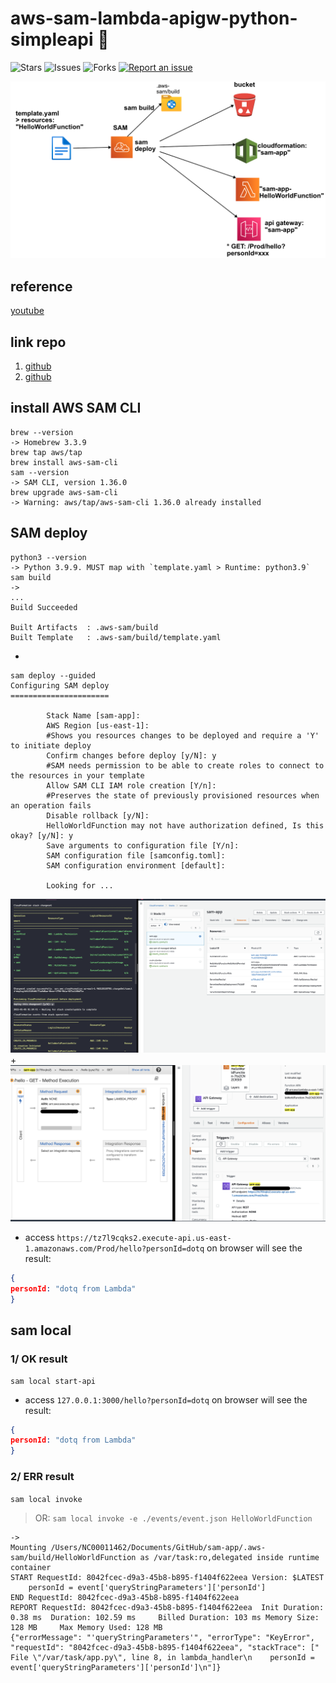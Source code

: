 # aws-sam-lambda-apigw-python-simpleapi 🐳

![Stars](https://img.shields.io/github/stars/tquangdo/aws-sam-lambda-apigw-python-simpleapi?color=f05340)
![Issues](https://img.shields.io/github/issues/tquangdo/aws-sam-lambda-apigw-python-simpleapi?color=f05340)
![Forks](https://img.shields.io/github/forks/tquangdo/aws-sam-lambda-apigw-python-simpleapi?color=f05340)
[![Report an issue](https://img.shields.io/badge/Support-Issues-green)](https://github.com/tquangdo/aws-sam-lambda-apigw-python-simpleapi/issues/new)

![overview](screenshots/overview.png)

## reference
[youtube](https://www.youtube.com/watch?v=MipjLaTp5nA)

## link repo
1. [github](https://github.com/tquangdo/aws-python-sls-lambda-apigw-simple-json)
2. [github](https://github.com/tquangdo/aws-sam-lambda-apigw-nodejs-localcmd)

## install AWS SAM CLI
```shell
brew --version
-> Homebrew 3.3.9
brew tap aws/tap
brew install aws-sam-cli
sam --version
-> SAM CLI, version 1.36.0
brew upgrade aws-sam-cli
-> Warning: aws/tap/aws-sam-cli 1.36.0 already installed
```

## SAM deploy
```shell
python3 --version
-> Python 3.9.9. MUST map with `template.yaml > Runtime: python3.9`
sam build         
-> 
...
Build Succeeded

Built Artifacts  : .aws-sam/build
Built Template   : .aws-sam/build/template.yaml
```
+
```shell
sam deploy --guided
Configuring SAM deploy
======================

        Stack Name [sam-app]: 
        AWS Region [us-east-1]: 
        #Shows you resources changes to be deployed and require a 'Y' to initiate deploy
        Confirm changes before deploy [y/N]: y
        #SAM needs permission to be able to create roles to connect to the resources in your template
        Allow SAM CLI IAM role creation [Y/n]: 
        #Preserves the state of previously provisioned resources when an operation fails
        Disable rollback [y/N]: 
        HelloWorldFunction may not have authorization defined, Is this okay? [y/N]: y
        Save arguments to configuration file [Y/n]: 
        SAM configuration file [samconfig.toml]: 
        SAM configuration environment [default]: 

        Looking for ...
```
![deploysam](screenshots/deploysam.png)
+
![awsservices](screenshots/awsservices.png)
+ access `https://tz7l9cqks2.execute-api.us-east-1.amazonaws.com/Prod/hello?personId=dotq` on browser will see the result:
```json
{
personId: "dotq from Lambda"
}
```

## sam local
### 1/ OK result
```shell
sam local start-api
```
+ access `127.0.0.1:3000/hello?personId=dotq` on browser will see the result:
```json
{
personId: "dotq from Lambda"
}
```
### 2/ ERR result
`sam local invoke`
> OR: `sam local invoke -e ./events/event.json HelloWorldFunction`
```shell
->
Mounting /Users/NC00011462/Documents/GitHub/sam-app/.aws-sam/build/HelloWorldFunction as /var/task:ro,delegated inside runtime container
START RequestId: 8042fcec-d9a3-45b8-b895-f1404f622eea Version: $LATEST
    personId = event['queryStringParameters']['personId']
END RequestId: 8042fcec-d9a3-45b8-b895-f1404f622eea
REPORT RequestId: 8042fcec-d9a3-45b8-b895-f1404f622eea  Init Duration: 0.38 ms  Duration: 102.59 ms     Billed Duration: 103 ms Memory Size: 128 MB     Max Memory Used: 128 MB
{"errorMessage": "'queryStringParameters'", "errorType": "KeyError", "requestId": "8042fcec-d9a3-45b8-b895-f1404f622eea", "stackTrace": ["  File \"/var/task/app.py\", line 8, in lambda_handler\n    personId = event['queryStringParameters']['personId']\n"]}
```
